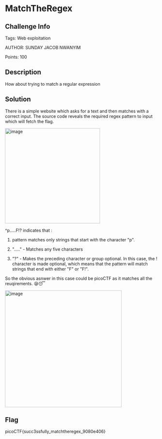 # MatchTheRegex

## Challenge Info 
Tags: Web exploitation

AUTHOR: SUNDAY JACOB NWANYIM

Points: 100

## Description
How about trying to match a regular expression

## Solution 

There is a simple website which asks for a text and then matches with a correct input. 
The source code reveals the required regex pattern to input which will fetch the flag. 

<img width="313" alt="image" src="https://user-images.githubusercontent.com/66155978/225608844-0b4920f0-6712-44ef-899b-a75984b6ecb6.png">

^p.....F!? indicates that :

1. pattern matches only strings that start with the character "p".

2. "....." - Matches any five characters

3. "?" - Makes the preceding character or group optional. In this case, the ! character is made optional, 
which means that the pattern will match strings that end with either "F" or "F!".

So the obvious asnwer in this case could be picoCTF as it matches all the reuqirements. 😪😴

<img width="384" alt="image" src="https://user-images.githubusercontent.com/66155978/225608015-3c4c1888-81e0-4fdf-b2ee-ea04d626933a.png">

## Flag 

picoCTF{succ3ssfully_matchtheregex_9080e406}
